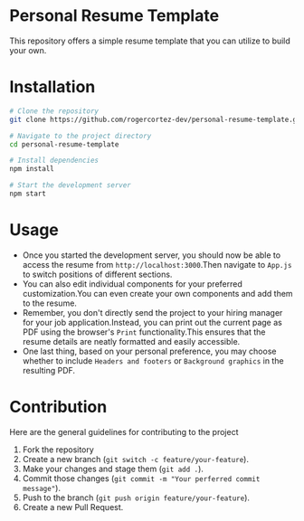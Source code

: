 # Personal Resume Template
This repository offers a simple resume template that you can utilize to build your own.

# Installation
```sh
# Clone the repository
git clone https://github.com/rogercortez-dev/personal-resume-template.git

# Navigate to the project directory
cd personal-resume-template

# Install dependencies
npm install

# Start the development server
npm start
```

# Usage
- Once you started the development server, you should now be able to access the resume from `http://localhost:3000`.Then navigate to `App.js` to switch positions of different sections.
- You can also edit individual components for your preferred customization.You can even create your own components and add them to the resume.
- Remember, you don't directly send the project to your hiring manager for your job application.Instead, you can print out the current page as PDF using the browser's `Print` functionality.This ensures that the resume details are neatly formatted and easily accessible.
- One last thing, based on your personal preference, you may choose whether to include `Headers and footers` or `Background graphics` in the resulting PDF.

# Contribution
Here are the general guidelines for contributing to the project
1. Fork the repository
2. Create a new branch (`git switch -c feature/your-feature`).
3. Make your changes and stage them (`git add .`).
4. Commit those changes (`git commit -m "Your perferred commit message"`).
5. Push to the branch (`git push origin feature/your-feature`).
6. Create a new Pull Request.
